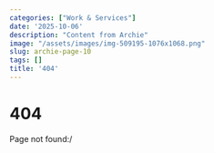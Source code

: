 ```yaml
---
categories: ["Work & Services"]
date: '2025-10-06'
description: "Content from Archie"
image: "/assets/images/img-509195-1076x1068.png"
slug: archie-page-10
tags: []
title: '404'
---
```



# 404


Page not found:/


